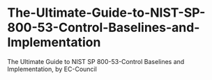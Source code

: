 # The-Ultimate-Guide-to-NIST-SP-800-53-Control-Baselines-and-Implementation
The Ultimate Guide to NIST SP 800-53-Control Baselines and Implementation, by EC-Council

